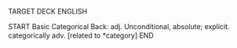 TARGET DECK
ENGLISH

START
Basic
Categorical
Back: adj. Unconditional, absolute; explicit.  categorically adv. [related to *category]
END
